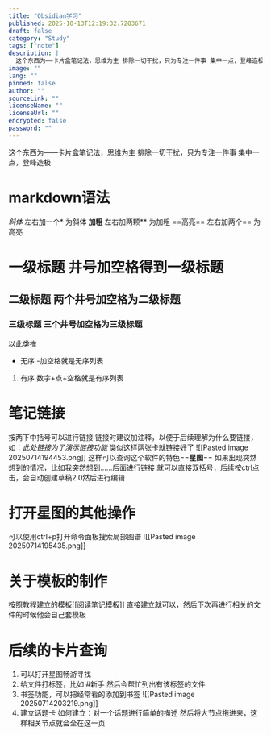 ```yaml
---
title: "Obsidian学习"
published: 2025-10-13T12:19:32.7203671
draft: false
category: "Study"
tags: ["note"]
description: |
  这个东西为——卡片盒笔记法，思维为主 排除一切干扰，只为专注一件事 集中一点，登峰造极  markdown语法 斜体    左右加一个 为斜体 加粗    左右加两颗 为加粗 ==高亮==    左右加两个== 为高亮  一级标题  井号加空格得到一级标题  二级标题  两个井号加空格为二级标题  ...
image: ""
lang: ""
pinned: false
author: ""
sourceLink: ""
licenseName: ""
licenseUrl: ""
encrypted: false
password: ""
---
```


<p>这个东西为——卡片盒笔记法，思维为主
排除一切干扰，只为专注一件事
集中一点，登峰造极</p>
<h1>markdown语法</h1>
<p><em>斜体</em>    左右加一个* 为斜体
<strong>加粗</strong>    左右加两颗** 为加粗
==高亮==    左右加两个== 为高亮</p>
<h1>一级标题  井号加空格得到一级标题</h1>
<h2>二级标题  两个井号加空格为二级标题</h2>
<h3>三级标题  三个井号加空格为三级标题</h3>
<p>以此类推</p>
<ul>
<li>无序   -加空格就是无序列表</li>
</ul>
<ol>
<li>有序  数字+点+空格就是有序列表</li>
</ol>
<h1>笔记链接</h1>
<p>按两下中括号可以进行链接
链接时建议加注释，以便于后续理解为什么要链接，如：<em>此处链接为了演示链接功能</em>
类似这样两张卡就链接好了
![[Pasted image 20250714194453.png]]
这样可以查询这个软件的特色==<strong>星图</strong>==
如果出现突然想到的情况，比如我突然想到......后面进行链接
就可以直接双括号，后续按ctrl点击，会自动创建草稿2.0然后进行编辑</p>
<h1>打开星图的其他操作</h1>
<p>可以使用ctrl+p打开命令面板搜索局部图谱
![[Pasted image 20250714195435.png]]</p>
<h1>关于模板的制作</h1>
<p>按照教程建立的模板[[阅读笔记模板]]
直接建立就可以，然后下次再进行相关的文件的时候他会自己套模板</p>
<h1>后续的卡片查询</h1>
<ol>
<li>可以打开星图畅游寻找</li>
<li>给文件打标签，比如 #新手 然后会帮忙列出有该标签的文件</li>
<li>书签功能，可以把经常看的添加到书签
![[Pasted image 20250714203219.png]]</li>
<li>建立话题卡
如何建立：对一个话题进行简单的描述
然后将大节点拖进来，这样相关节点就会全在这一页</li>
</ol>
